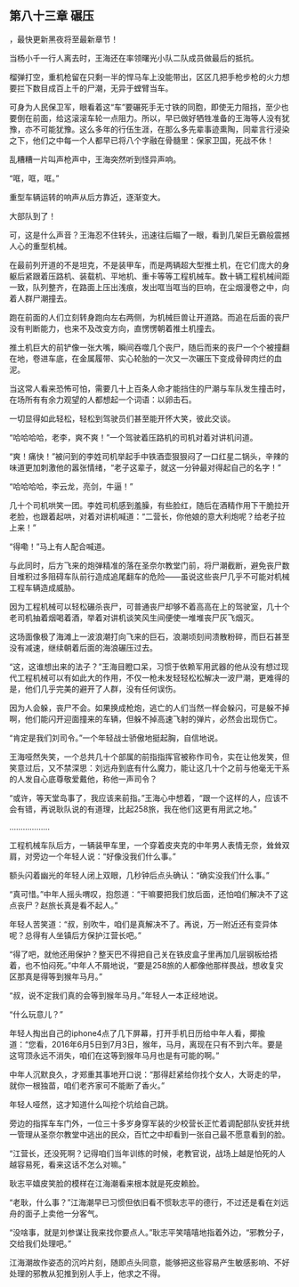 ## 第八十三章 碾压
，最快更新黑夜将至最新章节！

当杨小千一行人离去时，王海还在率领曙光小队二队成员做最后的抵抗。

榴弹打空，重机枪留在只剩一半的悍马车上没能带出，区区几把手枪步枪的火力想要拦下数目成百上千的尸潮，无异于螳臂当车。

可身为人民保卫军，眼看着这“车”要碾死手无寸铁的同胞，即使无力阻挡，至少也要倒在前面，给这滚滚车轮一点阻力。所以，早已做好牺牲准备的王海等人没有犹豫，亦不可能犹豫。这么多年的行伍生涯，在那么多先辈事迹熏陶，同辈言行浸染之下，他们之中每一个人都早已将八个字融在骨髓里：保家卫国，死战不休！

乱糟糟一片叫声枪声中，王海突然听到怪异声响。

“哐，哐，哐。”

重型车辆运转的响声从后方靠近，逐渐变大。

大部队到了！

可，这是什么声音？王海忍不住转头，迅速往后瞄了一眼，看到几架巨无霸般震撼人心的重型机械。

在最前列开道的不是坦克，不是装甲车，而是两辆超大型推土机，在它们庞大的身躯后紧跟着压路机、装载机、平地机、重卡等等工程机械车。数十辆工程机械间距一致，队列整齐，在路面上压出浅痕，发出哐当哐当的巨响，在尘烟漫卷之中，向着人群尸潮撞去。

跑在前面的人们立刻转身跑向左右两侧，为机械巨兽让开道路。而追在后面的丧尸没有判断能力，也来不及改变方向，直愣愣朝着推土机撞去。

推土机巨大的前铲像一张大嘴，瞬间吞噬几个丧尸，随后而来的丧尸一个个被撞翻在地，卷进车底，在金属履带、实心轮胎的一次又一次碾压下变成骨碎肉烂的血泥。

当这常人看来恐怖可怕，需要几十上百条人命才能挡住的尸潮与车队发生撞击时，在场所有有余力观望的人都想起一个词语：以卵击石。

一切显得如此轻松，轻松到驾驶员们甚至能开怀大笑，彼此交谈。

“哈哈哈哈，老李，爽不爽！”一个驾驶着压路机的司机对着对讲机问道。

“爽！痛快！”被问到的李姓司机举起手中铁酒壶狠狠闷了一口红星二锅头，辛辣的味道更加刺激他的嚣张情绪，“老子这辈子，就这一分钟最对得起自己的名字！”

“哈哈哈哈，李云龙，亮剑，牛逼！”

几十个司机哄笑一团。李姓司机感到羞臊，有些脸红，随后在酒精作用下干脆拉开老脸，也跟着起哄，对着对讲机喊道：“二营长，你他娘的意大利炮呢？给老子拉上来！”

“得嘞！”马上有人配合喊道。

与此同时，后方飞来的炮弹精准的落在圣奈尔教堂门前，将尸潮截断，避免丧尸数目堆积过多阻碍车队前行造成追尾翻车的危险――虽说这些丧尸几乎不可能对机械工程车辆造成威胁。

因为工程机械可以轻松碾杀丧尸，可普通丧尸却够不着高高在上的驾驶室，几十个老司机抽着烟喝着酒，举着对讲机谈笑风生间便使一堆堆丧尸灰飞烟灭。

这场面像极了海滩上一波浪潮打向飞来的巨石，浪潮顷刻间溃散粉碎，而巨石甚至没有减速，继续朝着后面的海浪碾压过去。

“这，这谁想出来的法子？”王海目瞪口呆，习惯于依赖军用武器的他从没有想过现代工程机械可以有如此大的作用，不仅一枪未发轻轻松松解决一波尸潮，更难得的是，他们几乎完美的避开了人群，没有任何误伤。

因为人会躲，丧尸不会。如果换成枪炮，逃亡的人们当然一样会躲闪，可是躲不掉啊，他们能闪开迎面撞来的车辆，但躲不掉高速飞射的弹片，必然会出现伤亡。

“肯定是我们刘司令。”一个年轻战士骄傲地挺起胸，自信地说。

王海哑然失笑，一个总共几十个部属的前指指挥官被称作司令，实在让他发笑，但笑意过后，又不禁深思：刘远舟到底有什么魔力，能让这几十个之前与他毫无干系的人发自心底尊敬爱戴他，称他一声司令？

“或许，等天堂岛事了，我应该来前指。”王海心中想着，“跟一个这样的人，应该不会有错，再说耿队说的有道理，比起258旅，我在他们这更有用武之地。”

………………

工程机械车队后方，一辆装甲车里，一个穿着皮夹克的中年男人表情无奈，耸耸双肩，对旁边一个年轻人说：“好像没我们什么事。”

额头闪着幽光的年轻人闭上双眼，几秒钟后点头确认：“确实没我们什么事。”

“真可惜。”中年人摇头喟叹，抱怨道：“干嘛要把我们放后面，还怕咱们解决不了这点丧尸？赵旅长真是看不起人。”

年轻人苦笑道：“叔，别吹牛，咱们是真解决不了。再说，万一附近还有变异体呢？总得有人坐镇后方保护江营长吧。”

“得了吧，就他还用保护？整天巴不得把自己关在铁皮盒子里再加几层钢板给捂着，也不怕闷死。”中年人不屑地说，“要是258旅的人都像他那样畏战，想收复灾区那真是得等到猴年马月。”

“叔，说不定我们真的会等到猴年马月。”年轻人一本正经地说。

“什么玩意儿？”

年轻人掏出自己的iphone4点了几下屏幕，打开手机日历给中年人看，揶揄道：“您看，2016年6月5日到7月3日，猴年，马月，离现在只有不到六年。要是这穹顶永远不消失，咱们在这等到猴年马月也是有可能的啊。”

中年人沉默良久，才郑重其事地开口说：“那得赶紧给你找个女人，大哥走的早，就你一根独苗，咱们老齐家可不能断了香火。”

年轻人哑然，这才知道什么叫挖个坑给自己跳。

旁边的指挥车车门外，一位三十多岁身穿军装的少校营长正忙着调配部队安抚并统一管理从圣奈尔教堂中逃出的民众，百忙之中却看到一张自己最不愿意看到的脸。

“江营长，还没死啊？记得咱们当年训练的时候，老教官说，战场上越是怕死的人越容易死，看来这话不怎么对嘛。”

耿志平嬉皮笑脸的模样在江海潮看来根本就是死皮赖脸。

“老耿，什么事？”江海潮早已习惯但依旧看不惯耿志平的德行，不过还是看在刘远舟的面子上卖他一分客气。

“没啥事，就是刘参谋让我来找你要点人。”耿志平笑嘻嘻地指着外边，“邪教分子，交给我们处理吧。”

江海潮故作姿态的沉吟片刻，随即点头同意，能够把这些容易产生敏感影响、不好处理的邪教从犯推到别人手上，他求之不得。

